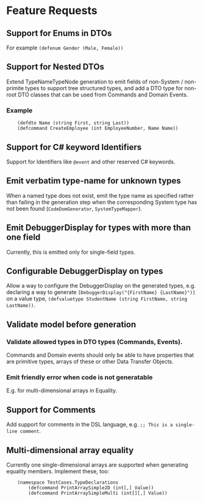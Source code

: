 # Feature Requests

## Support for Enums in DTOs
For example `(defenum Gender (Male, Female))`

## Support for Nested DTOs
Extend TypeNameTypeNode generation to emit fields of non-System / non-primite types
to support tree structured types, and add a DTO type for non-root DTO classes
that can be used from Commands and Domain Events.

### Example

        (defdto Name (string First, string Last))
        (defcommand CreateEmployee (int EmployeeNumber, Name Name))

## Support for C# keyword Identifiers
Support for Identifiers like `@event` and other reserved C# keywords.

## Emit verbatim type-name for unknown types
When a named type does not exist, emit the type name as specified
rather than failing in the generation step when the corresponding System type 
has not been found (`CodeDomGenerator`, `SystemTypeMapper`).

## Emit DebuggerDisplay for types with more than one field
Currently, this is emitted only for single-field types.

## Configurable DebuggerDisplay on types
Allow a way to configure the DebuggerDisplay on the generated types, e.g.
declaring a way to generate `[DebuggerDisplay("{FirstName} {LastName}")]` 
on a value type, `(defvaluetype StudentName (string FirstName, string LastName))`.

## Validate model before generation

### Validate allowed types in DTO types (Commands, Events).
Commands and Domain events should only be able to have properties that are primitive types,
arrays of these or other Data Transfer Objects.

### Emit friendly error when code is not generatable 
E.g. for multi-dimensional arrays in Equality.

## Support for Comments
Add support for comments in the DSL language, e.g. `;; This is a single-line comment`.
        


## Multi-dimensional array equality
Currently one single-dimensional arrays are supported when generating equality members.
Implement these, too:

		(namespace TestCases.TypeDeclarations
			(defcommand PrintArraySimple2D (int[,] Value))
			(defcommand PrintArraySimpleMulti (int[][,] Value))
